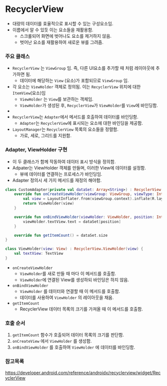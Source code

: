 # RecyclerView

- 대량의 데이터를 효율적으로 표시할 수 있는 구성요소임.
- 이름에서 알 수 있듯 이는 요소들을 재활용함.
    - 스크롤되어 화면에 벗어나도 요소를 제거하지 않음.
    - 벗어난 요소를 재활용하여 새로운 뷰를 그려줌.

### 주요 클래스

- `RecyclerView` 는 `ViewGroup` 임. 즉, 다른 UI요소를 추가할 때 처럼 레이아웃에 추가하면 됨.
    - 데이터에 해당하는 `View` (요소)가 포함되므로 `ViewGroup` 임.
- 각 요소는 `ViewHolder` 객체로 정의됨. 이는 `RecyclerView` 위치에 대한 `ItemView`(요소)임
    - `ViewHolder` 는 `View`를 보관하는 객체임.
    - `ViewHolder`가 생성된 후, `RecyclerView`가 `ViewHolder`를 `View`에 바인딩함.
- 
- `RecyclerView`는 `Adapter`에서 메서드를 호출하여 데이터를 바인딩함.
    - `Adapter`는 `RecyclerView`에 표시되는 요소에 대한 바인딩을 제공함.
- `LayoutManager`는 `RecyclerView` 목록의 요소들을 정렬함.
    - 가로, 세로, 그리드를 지원함.

### Adapter, ViewHolder 구현

- 이 두 클래스가 함께 작동하여 데이터 표시 방식을 정의함.
- Adpater는 ViewHolder 객체를 만들며, 이러한 View에 데이터를 설정함.
    - 뷰에 데이터를 연결하는 프로세스가 바인딩임.
- Adapter 정의시 세 가지 메서드를 재정의 해야함.

```kotlin
class CustomAdapter(private val dataSet: Array<String>) : RecyclerView.Adapter<CustomAdapter.ViewHolder>() {
    override fun onCreateViewHolder(viewGroup: ViewGroup, viewType: Int): ViewHolder {
        val view = LayoutInflater.from(viewGroup.context).inflate(R.layout.text_row_item, viewGroup, false)
        return ViewHolder(view)
    }

    override fun onBindViewHolder(viewHolder: ViewHolder, position: Int) {
        viewHolder.textView.text = dataSet[position]
    }

    override fun getItemCount() = dataSet.size
}

class ViewHolder(view: View) : RecyclerView.ViewHolder(view) {
    val textView: TextView
}
```

- `onCreateViewHolder`
    - `ViewHolder`를 새로 만들 때 마다 이 메서드를 호출함.
    - `ViewHolder`에 연결된 View를 생성하되 바인딩은 하지 않음.
- `onBindViewHolder`
    - `ViewHolder` 를 데이터와 연결할 때 이 메서드를 호출함.
    - 데이터를 사용하여 `ViewHolder` 의 레이아웃을 채움.
- `getItemCount`
    - RecyclerView 데이터 목록의 크기를 가져올 때 이 메서드를 호출함.

### 호출 순서

1. `getItemCount` 함수가 호출되어 데이터 목록의 크기를 판단함.
2. `onCreateView` 에서 `ViewHolder` 를 생성함.
3. `onBindViewHolder` 를 호출하여 `ViewHolder` 에 데이터를 바인딩함.

### 참고목록
https://developer.android.com/reference/androidx/recyclerview/widget/RecyclerView
